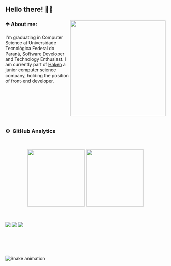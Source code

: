 ## Hello there! 👋🏽

<div>
<a href="https://ibb.co/4SMnQJq"><img height="300px" src="https://i.ibb.co/QHn35Xg/Innovation-amico.png" alt="" border="0" align="right"></a>

### ☂️ About me:

<p align="left">I'm graduating in Computer Science at Universidade Tecnológica Federal do Paraná, Software Developer and Technology Enthusiast. I am currently part of <a href="https://www.haken.com.br/" target="_blank">Haken</a> a junior computer science company, holding the position of front-end developer.</p>
</div>

<br>
<br>
<br>
<br>
<br>
<br>

### ⚙️ &nbsp;GitHub Analytics
<br>
<p align="center">
  <img height="180em" src="https://github-readme-stats.vercel.app/api?username=vitorribeiro7&show_icons=true&theme=github_dark&include_all_commits=true&count_private=true&&border_color=5a1d98&text_color=fff&title_color=fff&icon_color=5a1d98"/>
  <img height="180em" src="https://github-readme-stats.vercel.app/api/top-langs/?username=vitorribeiro7&layout=compact&langs_count=8&theme=github_dark&border_color=5a1d98&text_color=fff&title_color=fff&icon_color=5a1d98"/>
</p>
<br>

<a href="https://www.youtube.com/channel/UC4Z_x4OrnjZ-G3INqrq-YWA" target="_blank"><img src="https://img.shields.io/badge/YouTube-5a1d98?style=for-the-badge&logo=youtube&logoColor=white" target="_blank"></a>
<a href="https://www.instagram.com/_vitorhugomr/" target="_blank"><img src="https://img.shields.io/badge/-Instagram-5a1d98?style=for-the-badge&logo=instagram&logoColor=white" target="_blank"></a>
<a href="https://www.linkedin.com/in/vitorhugomrtecno/" target="_blank"><img src="https://img.shields.io/badge/-LinkedIn-5a1d98?style=for-the-badge&logo=linkedin&logoColor=white" target="_blank"></a>

<br>
<br>

#

![Snake animation](https://github.com/vitorRibeiro7/vitorRibeiro7/blob/output/github-contribution-grid-snake.svg)
 

